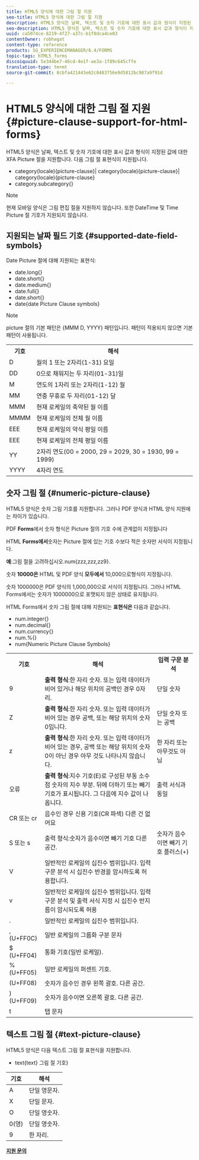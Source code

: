 ```yaml
---
title: HTML5 양식에 대한 그림 절 지원
seo-title: HTML5 양식에 대한 그림 절 지원
description: HTML5 양식은 날짜, 텍스트 및 숫자 기호에 대한 표시 값과 형식이 지정된 값에 대한 XFA Picture 절을 지원합니다.
seo-description: HTML5 양식은 날짜, 텍스트 및 숫자 기호에 대한 표시 값과 형식이 지정된 값에 대한 XFA Picture 절을 지원합니다.
uuid: ca5074ce-8219-4f27-a37c-b1f0dca4ce03
contentOwner: robhagat
content-type: reference
products: SG_EXPERIENCEMANAGER/6.4/FORMS
topic-tags: hTML5_forms
discoiquuid: 5e344be7-46cd-4e1f-ae3a-1f89c645cffe
translation-type: tm+mt
source-git-commit: 8cbfa421443e62c0483756e9d5812bc987a9f91d

---
```



# HTML5 양식에 대한 그림 절 지원 {#picture-clause-support-for-html-forms}

HTML5 양식은 날짜, 텍스트 및 숫자 기호에 대한 표시 값과 형식이 지정된 값에 대한 XFA Picture 절을 지원합니다. 다음 그림 절 표현식이 지원됩니다.

* category(locale){picture-clause}| category(locale){picture-clause}| category(locale){picture-clause}
* category.subcategory{}

>[!NOTE]
>
>현재 모바일 양식은 그림 편집 절을 지원하지 않습니다. 또한 DateTime 및 Time Picture 절 기호가 지원되지 않습니다.

## 지원되는 날짜 필드 기호 {#supported-date-field-symbols}

Date Picture 절에 대해 지원되는 표현식:

* date.long{}
* date.short{}
* date.medium{}
* date.full{}
* date.short{}
* date{date Picture Clause symbols}

>[!NOTE]
>
>picture 절의 기본 패턴은 {MMM D, YYYY} 패턴입니다. 패턴이 적용되지 않으면 기본 패턴이 사용됩니다.

<table> 
 <tbody>
  <tr>
   <th><strong>기호</strong></th> 
   <th>해석</th> 
  </tr>
  <tr>
   <td>D</td> 
   <td>월의 1 또는 2자리(1-31) 요일</td> 
  </tr>
  <tr>
   <td>DD</td> 
   <td>0으로 채워지는 두 자리(01-31)일<br /> </td> 
  </tr>
  <tr>
   <td>M</td> 
   <td>연도의 1자리 또는 2자리(1-12) 월<br /> </td> 
  </tr>
  <tr>
   <td>MM</td> 
   <td>연중 무휴로 두 자리(01-12) 달<br /> </td> 
  </tr>
  <tr>
   <td>MMM</td> 
   <td>현재 로케일의 축약된 월 이름<br /> </td> 
  </tr>
  <tr>
   <td>MMMM</td> 
   <td>현재 로케일의 전체 월 이름<br /> </td> 
  </tr>
  <tr>
   <td>EEE</td> 
   <td>현재 로케일의 약식 평일 이름<br /> </td> 
  </tr>
  <tr>
   <td>EEE</td> 
   <td>현재 로케일의 전체 평일 이름<br /> </td> 
  </tr>
  <tr>
   <td>YY</td> 
   <td>2자리 연도(00 = 2000, 29 = 2029, 30 = 1930, 99 = 1999)<br /> </td> 
  </tr>
  <tr>
   <td>YYYY</td> 
   <td>4자리 연도<br /> </td> 
  </tr>
 </tbody>
</table>

## 숫자 그림 절 {#numeric-picture-clause}

HTML5 양식은 숫자 그림 기호를 지원합니다. 그러나 PDF 양식과 HTML 양식 지원에는 차이가 있습니다.

PDF **Forms**&#x200B;에서 숫자 형식은 Picture 절의 기호 수에 관계없이 지정됩니다

HTML **Forms에서**&#x200B;숫자는 Picture 절에 있는 기호 수보다 적은 숫자만 서식이 지정됩니다.

**예**:그림 절을 고려하십시오.num{zzz,zzz,zz9}.

숫자 **10000은** HTML 및 PDF 양식 **모두에서** 10,000으로형식이 지정됩니다.

숫자 1000000은 PDF 양식의 1,000,000으로 서식이 지정됩니다. 그러나 HTML Forms에서는 숫자가 1000000으로 포맷되지 않은 상태로 유지됩니다.

HTML Forms에서 숫자 그림 절에 대해 지원되는 **표현식은** 다음과 같습니다.

* num.integer{}
* num.decimal{}
* num.currency{}
* num.%{}
* num{Numeric Picture Clause Symbols}

<table> 
 <tbody>
  <tr>
   <th><strong>기호</strong></th> 
   <th><strong>해석</strong></th> 
   <th>입력 구문 분석</th> 
  </tr>
  <tr>
   <td>9</td> 
   <td><strong>출력 형식</strong>:한 자리 숫자. 또는 입력 데이터가 비어 있거나 해당 위치의 공백인 경우 0자리.<br /> </td> 
   <td>단일 숫자</td> 
  </tr>
  <tr>
   <td>Z</td> 
   <td><strong>출력 형식</strong>:한 자리 숫자. 또는 입력 데이터가 비어 있는 경우 공백, 또는 해당 위치의 숫자 0입니다.<br /> </td> 
   <td>단일 숫자 또는 공백</td> 
  </tr>
  <tr>
   <td>z</td> 
   <td><strong>출력 형식</strong>:한 자리 숫자. 또는 입력 데이터가 비어 있는 경우, 공백 또는 해당 위치의 숫자 0이 아닌 경우 아무 것도 나타나지 않습니다.<br /> </td> 
   <td>한 자리 또는 아무것도 아님</td> 
  </tr>
  <tr>
   <td>오류</td> 
   <td><strong>출력 형식</strong>:지수 기호(E)로 구성된 부동 소수점 숫자의 지수 부분. 뒤에 더하기 또는 빼기 기호가 표시됩니다. 그 다음에 지수 값이 나옵니다.<br /> </td> 
   <td>출력 서식과 동일</td> 
  </tr>
  <tr>
   <td>CR 또는 cr<br /> </td> 
   <td>음수인 경우 신용 기호(CR 파섹) 다른 건 없어요</td> 
   <td><br type="_moz" /> </td> 
  </tr>
  <tr>
   <td>S 또는 s<br /> </td> 
   <td>출력 형식:숫자가 음수이면 빼기 기호 다른 공간.<br /> </td> 
   <td>숫자가 음수이면 빼기 기호 플러스(+)</td> 
  </tr>
  <tr>
   <td>V</td> 
   <td>일반적인 로케일의 십진수 범위입니다. 입력 구문 분석 시 십진수 반경을 암시하도록 허용합니다.</td> 
   <td><br type="_moz" /> </td> 
  </tr>
  <tr>
   <td>v</td> 
   <td>일반적인 로케일의 십진수 범위입니다. 입력 구문 분석 및 출력 서식 지정 시 십진수 반지름이 암시되도록 허용</td> 
   <td><br type="_moz" /> </td> 
  </tr>
  <tr>
   <td>.</td> 
   <td>일반적인 로케일의 십진수 범위입니다.</td> 
   <td><br type="_moz" /> </td> 
  </tr>
  <tr>
   <td>, (U+FF0C)</td> 
   <td>일반 로케일의 그룹화 구분 문자</td> 
   <td><br type="_moz" /> </td> 
  </tr>
  <tr>
   <td>$ (U+FF04)</td> 
   <td>통화 기호(일반 로케일).</td> 
   <td><br type="_moz" /> </td> 
  </tr>
  <tr>
   <td>%(U+FF05)</td> 
   <td>일반 로케일의 퍼센트 기호.</td> 
   <td><br type="_moz" /> </td> 
  </tr>
  <tr>
   <td>(U+FF08)</td> 
   <td>숫자가 음수인 경우 왼쪽 괄호. 다른 공간.</td> 
   <td><br type="_moz" /> </td> 
  </tr>
  <tr>
   <td>) (U+FF09)</td> 
   <td>숫자가 음수이면 오른쪽 괄호. 다른 공간.</td> 
   <td><br type="_moz" /> </td> 
  </tr>
  <tr>
   <td>t</td> 
   <td>탭 문자</td> 
   <td><br type="_moz" /> </td> 
  </tr>
 </tbody>
</table>

## 텍스트 그림 절 {#text-picture-clause}

HTML5 양식은 다음 텍스트 그림 절 표현식을 지원합니다.

* text{text} 그림 절 기호}

| **기호** | **해석** |
|---|---|
| A | 단일 영문자. |
| X | 단일 문자. |
| O | 단일 영숫자. |
| 0(영) | 단일 영숫자. |
| 9 | 한 자리. |

**[지원 문의](https://www.adobe.com/account/sign-in.supportportal.html)**
